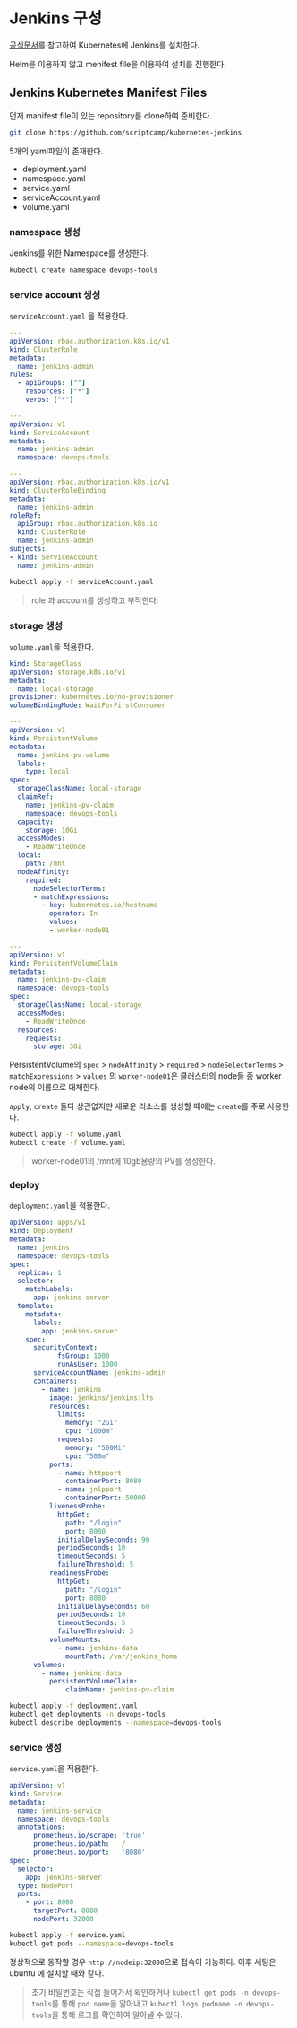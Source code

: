 # Jenkins 구성

[공식문서](https://www.jenkins.io/doc/book/installing/kubernetes/)를 참고하여 Kubernetes에 Jenkins를 설치한다.

Helm을 이용하지 않고 menifest file을 이용하여 설치를 진행한다.

## Jenkins Kubernetes Manifest Files

먼저 manifest file이 있는 repository를 clone하여 준비한다.

```sh
git clone https://github.com/scriptcamp/kubernetes-jenkins
```

5개의 yaml파일이 존재한다.

- deployment.yaml
- namespace.yaml
- service.yaml
- serviceAccount.yaml
- volume.yaml

### namespace 생성

Jenkins를 위한 Namespace를 생성한다.

```sh
kubectl create namespace devops-tools
```

### service account 생성

`serviceAccount.yaml` 을 적용한다.

```yaml
---
apiVersion: rbac.authorization.k8s.io/v1
kind: ClusterRole
metadata:
  name: jenkins-admin
rules:
  - apiGroups: [""]
    resources: ["*"]
    verbs: ["*"]

---
apiVersion: v1
kind: ServiceAccount
metadata:
  name: jenkins-admin
  namespace: devops-tools

---
apiVersion: rbac.authorization.k8s.io/v1
kind: ClusterRoleBinding
metadata:
  name: jenkins-admin
roleRef:
  apiGroup: rbac.authorization.k8s.io
  kind: ClusterRole
  name: jenkins-admin
subjects:
- kind: ServiceAccount
  name: jenkins-admin
```

```sh
kubectl apply -f serviceAccount.yaml
```

> role 과 account를 생성하고 부작한다.

### storage 생성

`volume.yaml`을 적용한다.

```yaml
kind: StorageClass
apiVersion: storage.k8s.io/v1
metadata:
  name: local-storage
provisioner: kubernetes.io/no-provisioner
volumeBindingMode: WaitForFirstConsumer

---
apiVersion: v1
kind: PersistentVolume
metadata:
  name: jenkins-pv-volume
  labels:
    type: local
spec:
  storageClassName: local-storage
  claimRef:
    name: jenkins-pv-claim
    namespace: devops-tools
  capacity:
    storage: 10Gi
  accessModes:
    - ReadWriteOnce
  local:
    path: /mnt
  nodeAffinity:
    required:
      nodeSelectorTerms:
      - matchExpressions:
        - key: kubernetes.io/hostname
          operator: In
          values:
          - worker-node01

---
apiVersion: v1
kind: PersistentVolumeClaim
metadata:
  name: jenkins-pv-claim
  namespace: devops-tools
spec:
  storageClassName: local-storage
  accessModes:
    - ReadWriteOnce
  resources:
    requests:
      storage: 3Gi
```

PersistentVolume의 `spec` > `nodeAffinity` > `required` > `nodeSelectorTerms` > `matchExpressions` > `values` 의 `worker-node01`은 클러스터의 node들 중 worker node의 이름으로 대체한다.

`apply`, `create` 둘다 상관없지만 새로운 리소스를 생성할 때에는 `create`를 주로 사용한다.

```sh
kubectl apply -f volume.yaml
kubectl create -f volume.yaml
```

> worker-node01의 /mnt에 10gb용량의 PV를 생성한다.

### deploy

`deployment.yaml`을 적용한다.

```yaml
apiVersion: apps/v1
kind: Deployment
metadata:
  name: jenkins
  namespace: devops-tools
spec:
  replicas: 1
  selector:
    matchLabels:
      app: jenkins-server
  template:
    metadata:
      labels:
        app: jenkins-server
    spec:
      securityContext:
            fsGroup: 1000
            runAsUser: 1000
      serviceAccountName: jenkins-admin
      containers:
        - name: jenkins
          image: jenkins/jenkins:lts
          resources:
            limits:
              memory: "2Gi"
              cpu: "1000m"
            requests:
              memory: "500Mi"
              cpu: "500m"
          ports:
            - name: httpport
              containerPort: 8080
            - name: jnlpport
              containerPort: 50000
          livenessProbe:
            httpGet:
              path: "/login"
              port: 8080
            initialDelaySeconds: 90
            periodSeconds: 10
            timeoutSeconds: 5
            failureThreshold: 5
          readinessProbe:
            httpGet:
              path: "/login"
              port: 8080
            initialDelaySeconds: 60
            periodSeconds: 10
            timeoutSeconds: 5
            failureThreshold: 3
          volumeMounts:
            - name: jenkins-data
              mountPath: /var/jenkins_home
      volumes:
        - name: jenkins-data
          persistentVolumeClaim:
              claimName: jenkins-pv-claim
```

```sh
kubectl apply -f deployment.yaml
kubectl get deployments -n devops-tools
kubectl describe deployments --namespace=devops-tools
```

### service 생성

`service.yaml`을 적용한다.

```yaml
apiVersion: v1
kind: Service
metadata:
  name: jenkins-service
  namespace: devops-tools
  annotations:
      prometheus.io/scrape: 'true'
      prometheus.io/path:   /
      prometheus.io/port:   '8080'
spec:
  selector:
    app: jenkins-server
  type: NodePort
  ports:
    - port: 8080
      targetPort: 8080
      nodePort: 32000
```

```sh
kubectl apply -f service.yaml
kubectl get pods --namespace=devops-tools
```

정상적으로 동작할 경우 `http://nodeip:32000`으로 접속이 가능하다.
이후 세팅은 ubuntu 에 설치할 때와 같다.

> 초기 비밀번호는 직접 들어가서 확인하거나 `kubectl get pods -n devops-tools`를 통해 `pod name`을 알아내고 `kubectl logs podname -n devops-tools`을 통해 로그를 확인하여 알아낼 수 있다.
